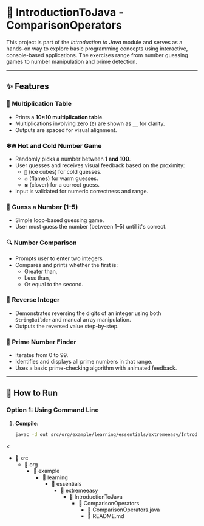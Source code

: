# 📘 IntroductionToJava - ComparisonOperators

This project is part of the *Introduction to Java* module and serves as a hands-on way to explore basic programming concepts using interactive, console-based applications. The exercises range from number guessing games to number manipulation and prime detection.

---

## ✨ Features

### 🔢 Multiplication Table
- Prints a **10×10 multiplication table**.
- Multiplications involving zero (`0`) are shown as `__` for clarity.
- Outputs are spaced for visual alignment.

### ❄🔥 Hot and Cold Number Game
- Randomly picks a number between **1 and 100**.
- User guesses and receives visual feedback based on the proximity:
    - `🧊` (ice cubes) for cold guesses.
    - `🔥` (flames) for warm guesses.
    - `🍀` (clover) for a correct guess.
- Input is validated for numeric correctness and range.

### 🎯 Guess a Number (1–5)
- Simple loop-based guessing game.
- User must guess the number (between 1–5) until it's correct.

### 🔍 Number Comparison
- Prompts user to enter two integers.
- Compares and prints whether the first is:
    - Greater than,
    - Less than,
    - Or equal to the second.

### 🔁 Reverse Integer
- Demonstrates reversing the digits of an integer using both `StringBuilder` and manual array manipulation.
- Outputs the reversed value step-by-step.

### 🔢 Prime Number Finder
- Iterates from 0 to 99.
- Identifies and displays all prime numbers in that range.
- Uses a basic prime-checking algorithm with animated feedback.

---

## 🚀 How to Run

### Option 1: Using Command Line


1. **Compile:**
   ```bash
   javac -d out src/org/example/learning/essentials/extremeeasy/IntroductionToJava/ComparisonOperators/ComparisonOperators.java

<<ul>
  <li>📂 src
    <ul>
      <li>📂 org
        <ul>
          <li>📂 example
            <ul>
              <li>📂 learning
                <ul>
                  <li>📂 essentials
                    <ul>
                      <li>📂 extremeeasy
                        <ul>
                          <li>📂 IntroductionToJava
                            <ul>
                              <li>📂 ComparisonOperators
                                <ul>
                                  <li>📄 ComparisonOperators.java</li>
                                  <li>📘 README.md</li>
                                </ul>
                              </li>
                            </ul>
                          </li>
                        </ul>
                      </li>
                    </ul>
                  </li>
                </ul>
              </li>
            </ul>
          </li>
        </ul>
      </li>
    </ul>
  </li>
</ul>

